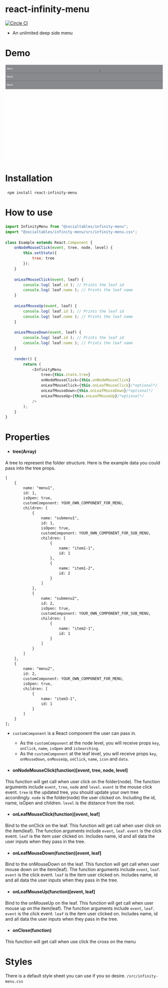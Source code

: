 # react-infinity-menu

[![Circle CI](https://circleci.com/gh/socialtables/menu-drawer-objects-options-subcomponent/tree/master.svg?style=svg&circle-token=230aaa396d006f1dc8d875b340834234c4937bbc)](https://circleci.com/gh/socialtables/menu-drawer-objects-options-subcomponent/tree/master)

* An unlimited deep side menu

# Demo
![Awesome demo](/demo.gif)

# Installation
``` npm install react-infinity-menu```


# How to use

```js
import InfinityMenu from "@socialtables/infinity-menu";
import "@socialtables/infinity-menu/src/infinity-menu.css";

class Example extends React.Component {
	onNodeMouseClick(event, tree, node, level) {
		this.setState({
			tree: tree
		});
	}

	onLeafMouseClick(event, leaf) {
		console.log( leaf.id ); // Prints the leaf id
		console.log( leaf.name ); // Prints the leaf name
	}

	onLeafMouseUp(event, leaf) {
		console.log( leaf.id ); // Prints the leaf id
		console.log( leaf.name ); // Prints the leaf name
	}

	onLeafMouseDown(event, leaf) {
		console.log( leaf.id ); // Prints the leaf id
		console.log( leaf.name ); // Prints the leaf name
	}

	render() {
		return (
			<InfinityMenu
				tree={this.state.tree}
				onNodeMouseClick={this.onNodeMouseClick}
				onLeafMouseClick={this.onLeafMouseClick}/*optional*/
				onLeafMouseDown={this.onLeafMouseDown}/*optional*/
				onLeafMouseUp={this.onLeafMouseUp}/*optional*/
			/>
		);
	}
}
```


# Properties


*  #### tree(Array)

A tree to represent the folder structure.
Here is the example data you could pass into the tree props.
```
[
	{
		name: "menu1",
		id: 1,
		isOpen: true,
		customComponent: YOUR_OWN_COMPONENT_FOR_MENU,
		children: [
			{
				name: "submenu1",
				id: 1,
				isOpen: true,
				customComponent: YOUR_OWN_COMPONENT_FOR_SUB_MENU,
				children: [
					{
						name: "item1-1",
						id: 1
					},
					{
						name: "item1-2",
						id: 2
					}
				]
			},
			{
				name: "submenu2",
				id: 2,
				isOpen: true,
				customComponent: YOUR_OWN_COMPONENT_FOR_SUB_MENU,
				children: [
					{
						name: "item2-1",
						id: 1
					}
				]
			}
		]
	},
	{
		name: "menu2",
		id: 2,
		customComponent: YOUR_OWN_COMPONENT_FOR_MENU,
		isOpen: true,
		children: [
			{
				name: "item3-1",
				id: 1
			}
		]
	}
];
```
  * `customComponent` is a React component the user can pass in.
    * As the `customComponent` at the node level, you will receive props `key`,  `onClick`, `name`, `isOpen` and `isSearching`.
	* As the `customComponent` at the leaf level, you will receive props `key`, `onMouseDown`, `onMouseUp`, `onClick`, `name`, `icon` and `data`.

* #### onNodeMouseClick(function)[event, tree, node, level]
This function will get call when user click on the folder(node).
The function arguments include ```event```, ```tree```, ```node``` and ```level```.
```event``` is the mouse click event.
```tree``` is the updated tree, you should update your own tree accordingly.
```node``` is the folder(node) the user clicked on. Including the id, name, isOpen and children.
```level``` is the distance from the root.


* #### onLeafMouseClick(function)[event, leaf]
Bind to the onClick on the leaf.
This function will get call when user click on the item(leaf).
The function arguments include ```event```, ```leaf```.
```event``` is the click event.
```leaf``` is the item user clicked on. Includes name, id and all data the user inputs when they pass in the tree.


* #### onLeafMouseDown(function)[event, leaf]
Bind to the onMouseDown on the leaf.
This function will get call when user mouse down on the item(leaf).
The function arguments include ```event```, ```leaf```.
```event``` is the click event.
```leaf``` is the item user clicked on. Includes name, id and all data the user inputs when they pass in the tree.


* #### onLeafMouseUp(function)[event, leaf]
Bind to the onMouseUp on the leaf.
This function will get call when user mouse up on the item(leaf).
The function arguments include ```event```, ```leaf```.
```event``` is the click event.
```leaf``` is the item user clicked on. Includes name, id and all data the user inputs when they pass in the tree.

* #### onClose(function)
This function will get call when use click the cross on the menu

# Styles
There is a default style sheet you can use if you so desire.
`/src/infinity-menu.css`
